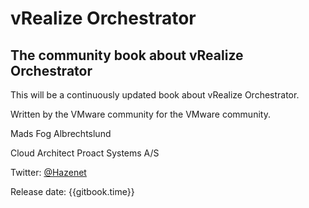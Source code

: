 



# vRealize Orchestrator

## The community book about vRealize Orchestrator

This will be a continuously updated book about vRealize Orchestrator.

Written by the VMware community for the VMware community.

Mads Fog Albrechtslund

Cloud Architect Proact Systems A/S

Twitter: [@Hazenet](https://twitter.com/Hazenet)


Release date: {{gitbook.time}}